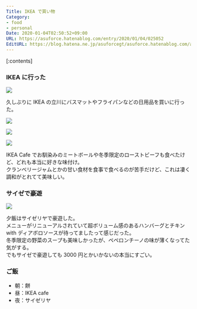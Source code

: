 ```yaml
---
Title: IKEA で買い物
Category:
- food
- personal
Date: 2020-01-04T02:50:52+09:00
URL: https://asuforce.hatenablog.com/entry/2020/01/04/025052
EditURL: https://blog.hatena.ne.jp/asuforcegt/asuforce.hatenablog.com/atom/entry/26006613492849399
---
```


[:contents]

###  IKEA に行った

<span itemtype="http://schema.org/Photograph" itemscope="itemscope"><img class="magnifiable" src="https://lh3.googleusercontent.com/-GrbMdC293_c/Xg9-gWiHJoI/AAAAAAABEBE/EDTTjEDzSfoJ54MoZa_u7kuegv0GvIH6wCE0YBhgL/s1200/R0002812.jpg" itemprop="image"></span>

久しぶりに IKEA の立川にバスマットやフライパンなどの日用品を買いに行った。

<span itemtype="http://schema.org/Photograph" itemscope="itemscope"><img class="magnifiable" src="https://lh3.googleusercontent.com/--Q766t0KeIk/Xg9-f02j6II/AAAAAAABEBA/6l3gClOjN1UisVhzStbGUevlHhdHA_3LACE0YBhgL/s1200/R0002817.jpg" itemprop="image"></span>

<span itemtype="http://schema.org/Photograph" itemscope="itemscope"><img class="magnifiable" src="https://lh3.googleusercontent.com/-Sf7yKmaTqNo/Xg9-gQ4_2XI/AAAAAAABEBE/we_OHUD7Ae4LzDjRbzikjcgcv81nv7UtQCE0YBhgL/s1200/R0002816.jpg" itemprop="image"></span>

<span itemtype="http://schema.org/Photograph" itemscope="itemscope"><img class="magnifiable" src="https://lh3.googleusercontent.com/-UUTbuX2wKKE/Xg9-hWphouI/AAAAAAABEBM/4jdLxaBfATETLAebhLzIk98cOfmMu5rnACE0YBhgL/s1200/R0002815.jpg" itemprop="image"></span>

IKEA Cafe でお馴染みのミートボールや冬季限定のローストビーフも食べたけど、どれも本当に好きな味付け。  
クランベリージャムとかの甘い食材を食事で食べるのが苦手だけど、これは凄く調和がとれてて美味しい。

### サイゼで豪遊

<span itemtype="http://schema.org/Photograph" itemscope="itemscope"><img class="magnifiable" src="https://lh3.googleusercontent.com/-87WpqvdZ3_k/Xg9-g3YHpbI/AAAAAAABEBo/Mc3PR3g1LCE9_QmH_MsSTMbN0dumdGFpACE0YBhgL/s1200/R0002826.jpg" itemprop="image"></span>

夕飯はサイゼリヤで豪遊した。  
メニューがリニューアルされていて超ボリューム感のあるハンバーグとチキン with ディアボロソースが待ってましたって感じだった。  
冬季限定の野菜のスープも美味しかったが、ペペロンチーノの味が薄くなってた気がする。  
でもサイゼで豪遊しても 3000 円とかいかないの本当にすごい。

### ご飯

- 朝：餅
- 昼：IKEA cafe
- 夜：サイゼリヤ
